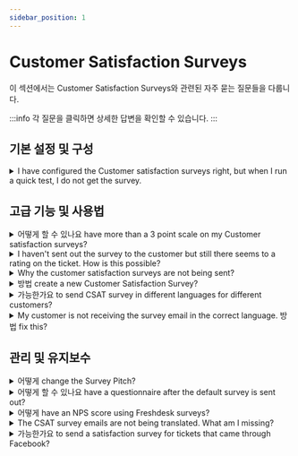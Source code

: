 ```yaml
---
sidebar_position: 1
---
```


# Customer Satisfaction Surveys

이 섹션에서는 Customer Satisfaction Surveys와 관련된 자주 묻는 질문들을 다룹니다.

:::info
각 질문을 클릭하면 상세한 답변을 확인할 수 있습니다.
:::


## 기본 설정 및 구성

<details>
<summary>I have configured the Customer satisfaction surveys right, but when I run a quick test, I do not get the survey.</summary>

<p>The surveys would not be sent to you if the <strong>requestor of the ticket is the same as an Agent</strong> email address. </p><p><br /></p><p>Hence, please try sending the survey to a ticket where your agent address isn't the requestor (preferably from your personal address). </p><p><span style={{ fontSize: "16px" }}><br /></span></p><p><br /></p>

</details>


## 고급 기능 및 사용법

<details>
<summary>어떻게 할 수 있나요 have more than a 3 point scale on my Customer satisfaction surveys?</summary>

<p dir="ltr">With the new Satisfaction Survey in Freshdesk, you would be able to customize your surveys with more than 3 point scales. This new satisfaction survey is available from the<strong>&nbsp;Pro</strong> (previously <strong dir="ltr">Estate) </strong>Plan onwards.&nbsp;</p><p><br /></p><p dir="ltr">So, if you are using an account in the <strong>Pro or Enterprise</strong> plan (previously &nbsp;<strong dir="ltr">Estate or Forest plan)</strong>, please do drop in an email to <strong>support@freshdesk.com</strong> and we would have this enabled.</p><p><br /></p><p>Please navigate to <strong dir="ltr">Admin -&gt; Workflows -&gt; Customer satisfaction -&gt; click</strong><strong>&nbsp;on edit</strong> to customize this once it is enabled.</p><p><br /></p>

</details>

<details>
<summary>I haven't sent out the survey to the customer but still there seems to a rating on the ticket. How is this possible?</summary>

<p>If you have enabled the satisfaction surveys, the customers would also have the ability to rate the closed ticket from the customer portal itself.</p><p><br /></p><p>Please check whether it is enabled in <strong dir="ltr">Admin -&gt; <strong dir="ltr" style={{ fontSize: "16px" }}>Workflows </strong>-&gt; Customer satisfaction </strong>and toggle the survey off if you do not want this to go out to customers.</p>

</details>

<details>
<summary>Why the customer satisfaction surveys are not being sent?</summary>

<div><div><div><p>If the setting is set to send the survey when the status of a ticket is changed to Resolved or Closed, the satisfaction survey would be sent along with the Requester notifications of <strong>'Agent Solves the Ticket'</strong> and <strong>'Agent Closes the Ticket'</strong> respectively.</p><p><br /></p>Please navigate to <strong dir="ltr">Admin &gt; <strong dir="ltr" style={{ fontSize: "16px" }}>Workflows</strong> &gt; Email notifications &gt; Requester notifications</strong> and toggle on the corresponding email notification to make sure that the survey is sent. If this is toggled off, then the survey would not be sent.</div><p><br /></p><p>The survey will also not be sent on tickets where the <strong>requester of the ticket is also an agent</strong> on the helpdesk as it is not considered ideal for an agent to rate another agent.</p></div></div>

</details>

<details>
<summary>방법 create a new Customer Satisfaction Survey?</summary>

<p>You would have a default customer satisfaction survey configured on your account. If you are looking to create a new and customized Satisfaction Survey, you could have this set up under <strong dir="ltr">Admin -&gt; Workflows -&gt; Customer Satisfaction -&gt; New Survey</strong>.</p><p><br /></p><p>Once this is configured, you would be able to choose from the Survey list on which Survey you would like to associate with your account. At any given time, you could have only one Survey turned on.</p><p><br /></p><p dir="ltr">This feature is available from the <strong>Pro</strong> plan (Previously <strong>Garden</strong>) onwards.</p>

</details>

<details>
<summary>가능한가요 to send CSAT survey in different languages for different customers?</summary>

<div><div>From Estate and above plans, you can localize the CSAT survey forms in your Freshdesk account <span style={{ fontSize: "16px" }}>t</span>o match the preferred language in the customer’s profile. </div><div>Please refer to the article in the <a href="https://support.freshdesk.com/support/solutions/articles/50000000119-localize-your-feedback-forms-with-multilingual-customer-satisfaction-surveys"></a><a href="https://support.freshdesk.com/support/solutions/articles/50000000119-localize-your-feedback-forms-with-multilingual-customer-satisfaction-surveys" rel="noreferrer" target="_blank">link</a> for detailed information. </div></div>

</details>

<details>
<summary>My customer is not receiving the survey email in the correct language. 방법 fix this?</summary>

<div style={{ fontSize: "16px" }}><span dir="ltr" style={{ fontSize: "16px" }}>The language in which the email notifications are being sent to the customer depends on the language that the particular contact has been associated with. </span></div><div style={{ fontSize: "16px" }}><br /></div><div style={{ fontSize: "16px" }}><span dir="ltr" style={{ fontSize: "16px" }}>Navigate to the profile of the contact under Contacts tab &gt; Edit Contact and change the language of the contact to the preferred language.</span><br /><br /><span dir="ltr" style={{ fontSize: "16px" }}><img src="#" style={{ fontSize: "16px" }} class="fr-fic fr-dib fr-bordered" /></span><br /><br /></div><div style={{ fontSize: "16px" }}><br /></div>

</details>


## 관리 및 유지보수

<details>
<summary>어떻게 change the Survey Pitch?</summary>

<p>While sending the survey, you could <strong>add your own content</strong>, requesting the customer to rate their experience. This could be something like "Please tell us what you think of your support experience".</p><p><span style={{ fontSize: "16px" }}><br /></span></p><p>If you wish to change this text, please navigate to <strong dir="ltr">Admin -&gt; Workflows -&gt; Customer Satisfaction -&gt; Edit </strong>which would allow you to edit the content available under the <strong>"Survey Question"</strong> field. Hit on <strong>"Save"</strong> to use the edited text for future surveys.<br /><br /><img src="#" style={{ fontSize: "16px" }} class="fr-fic fr-fil fr-dib" /></p>

</details>

<details>
<summary>어떻게 할 수 있나요 have a questionnaire after the default survey is sent out?</summary>

<p>With the new surveys in Freshdesk, you would be able to set up an additional set of questions that you could send out to the customers. </p><p><br /></p><p>Please navigate to <strong dir="ltr">Admin -&gt; <strong dir="ltr" style={{ fontSize: "16px" }}>Workflows </strong> -&gt; Customer satisfaction -&gt; click on edit</strong> next to the survey to be taken to the survey details. Below the thank you page, there is an additional questions section that could be set up and sent out to the customer.</p><p><br /></p><p>If you are on the <strong>Estate plan or higher</strong>, drop a quick email to <strong>support@freshdesk.com</strong> to have this enabled for your account. </p>

</details>

<details>
<summary>어떻게 have an NPS score using Freshdesk surveys?</summary>

<p>As of now, we do not have the ability to calculate the <strong>NPS</strong> via the Freshdesk surveys, but you sure could try out the <a href="https://support.freshdesk.com/support/solutions/articles/119431-the-surveymonkey-app" rel="noreferrer" target="_blank"><strong>Integration with Survey Monkey</strong></a><strong></strong>that would help you get this done. </p><p><br /></p><p dir="ltr">Please navigate to <strong dir="ltr">Admin -&gt; </strong><strong>Support Operations</strong><strong dir="ltr"> -&gt; Apps</strong> to bring this into your system.</p>

</details>

<details>
<summary>The CSAT survey emails are not being translated. What am I missing?</summary>

<p>The CSAT survey email might not have been translated in the preferred language if any one of the following is true. <br /><br /><strong>1. </strong>The language associated with the contact seems to be incorrect. The customer’s preferred language is auto-detected by Freshdesk and saved in contact details based on their first interaction. This can be changed under <strong style={{ fontSize: "16px" }}>Contact &gt; Edit Contact</strong>.<br /><br />2. The survey will be sent in the default language if the translations for the customer's preferred<strong> language is not uploaded or available</strong> in Freshdesk.</p><p style={{ fontSize: "16px" }}><br /></p><p style={{ fontSize: "16px" }}>3. The <strong>‘secondary languages’</strong> in your helpdesk should be marked as <strong>‘Visible in portal’</strong> for the surveys to be automatically translated to the corresponding languages</p>

</details>

<details>
<summary>가능한가요 to send a satisfaction survey for tickets that came through Facebook?</summary>

<p>Satisfaction surveys would be triggered through email notification. When a social ticket is created, we just fetch the username of the user. So ideally, there is no direct option to send a CSAT survey for social tickets. <br />But you could integrate any third party tool and attach a survey link manually.</p>

</details>

